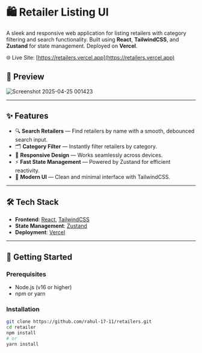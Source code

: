 # 🛍️ Retailer Listing UI

A sleek and responsive web application for listing retailers with category filtering and search functionality. Built using **React**, **TailwindCSS**, and **Zustand** for state management. Deployed on **Vercel**.

🌐 Live Site: [https://retailers.vercel.app](https://retailers.vercel.app)
## 📸 Preview

![Screenshot 2025-04-25 001423](https://github.com/user-attachments/assets/15c8363b-e683-4d7e-aba1-2a006c0bfe9a)


---

## ✨ Features

- 🔍 **Search Retailers** — Find retailers by name with a smooth, debounced search input.
- 🗂️ **Category Filter** — Instantly filter retailers by category.
- 📱 **Responsive Design** — Works seamlessly across devices.
- ⚡ **Fast State Management** — Powered by Zustand for efficient reactivity.
- 🎨 **Modern UI** — Clean and minimal interface with TailwindCSS.

---

## 🛠️ Tech Stack

- **Frontend**: [React](https://reactjs.org/), [TailwindCSS](https://tailwindcss.com/)
- **State Management**: [Zustand](https://zustand-demo.pmnd.rs/)
- **Deployment**: [Vercel](https://vercel.com/)

---

## 🚀 Getting Started

### Prerequisites

- Node.js (v16 or higher)
- npm or yarn

### Installation

```bash
git clone https://github.com/rahul-17-11/retailers.git
cd retailer
npm install
# or
yarn install
